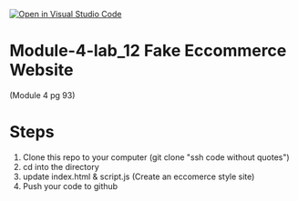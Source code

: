 [![Open in Visual Studio Code](https://classroom.github.com/assets/open-in-vscode-c66648af7eb3fe8bc4f294546bfd86ef473780cde1dea487d3c4ff354943c9ae.svg)](https://classroom.github.com/online_ide?assignment_repo_id=10553755&assignment_repo_type=AssignmentRepo)
# Module-4-lab_12 Fake Eccommerce Website
(Module 4 pg 93) 

# Steps

1. Clone this repo to your computer (git clone "ssh code without quotes")
2. cd into the directory
3. update index.html & script.js (Create an eccomerce style site)
4. Push your code to github 
